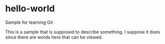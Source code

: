 # hello-world
Sample for learning Git

This is a sample that is supposed to describe something.
I suppose it does since there are words here that can be viewed.
